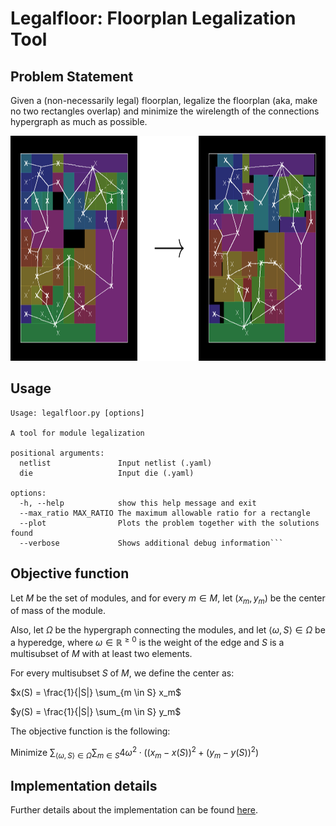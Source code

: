 # Legalfloor: Floorplan Legalization Tool

## Problem Statement

Given a (non-necessarily legal) floorplan, legalize the floorplan (aka, make no two rectangles overlap) and minimize the 
wirelength of the connections hypergraph as much as possible.

<img src="../../doc/pict/legalfloor_example.png" alt="Grid normalization problem statement" style="height: 360px;"/>

## Usage

```
Usage: legalfloor.py [options]

A tool for module legalization

positional arguments:
  netlist               Input netlist (.yaml)
  die                   Input die (.yaml)

options:
  -h, --help            show this help message and exit
  --max_ratio MAX_RATIO The maximum allowable ratio for a rectangle
  --plot                Plots the problem together with the solutions found
  --verbose             Shows additional debug information```
```

## Objective function
Let $M$ be the set of modules, and for every $m \in M$, let $(x_{m}, y_{m})$ be the center of mass of the module.

Also, let $\Omega$ be the hypergraph connecting the modules, and let $\langle \omega, S \rangle \in \Omega$ be a 
hyperedge, where $\omega \in \mathbb{R}^{\geq 0}$ is the weight of the edge and $S$ is a multisubset of $M$ 
with at least two elements.

For every multisubset $S$ of $M$, we define the center as:

$x(S) = \frac{1}{|S|} \sum_{m \in S} x_m$

$y(S) = \frac{1}{|S|} \sum_{m \in S} y_m$

The objective function is the following:

Minimize $\sum_{\langle \omega, S \rangle \in \Omega} \sum_{m \in S} 4\omega^2 \cdot ( (x_{m} - x(S))^2 + (y_{m} - y(S))^2 )$

## Implementation details
Further details about the implementation can be found <a href="../../doc/FloorplanOptimization.ipynb">here</a>.